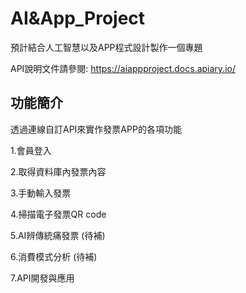 # AI&App_Project
預計結合人工智慧以及APP程式設計製作一個專題



API說明文件請參閱:
https://aiappproject.docs.apiary.io/


## 功能簡介
透過連線自訂API來實作發票APP的各項功能

1.會員登入

2.取得資料庫內發票內容

3.手動輸入發票

4.掃描電子發票QR code 

5.AI辨傳統痛發票 (待補)

6.消費模式分析 (待補)

7.API開發與應用
